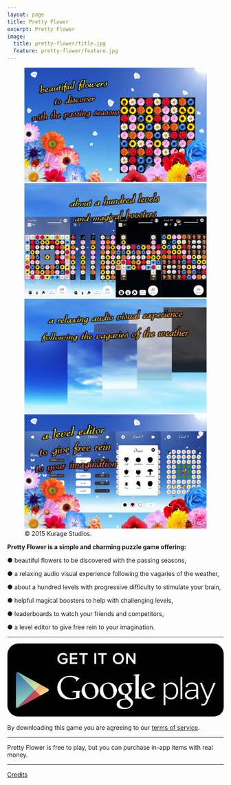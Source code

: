 ```yaml
---
layout: page
title: Pretty Flower
excerpt: Pretty Flower
image:
  title: pretty-flower/title.jpg
  feature: pretty-flower/feature.jpg
---
```


<figure class="half">
	<a href="/images/pretty-flower/en-flower.jpg">
		<img src="/images/pretty-flower/en-flower.jpg" alt="image" />
	</a>
	<a href="/images/pretty-flower/en-level.jpg">
		<img src="/images/pretty-flower/en-level.jpg" alt="image" />
	</a>
	<a href="/images/pretty-flower/en-weather.jpg">
		<img src="/images/pretty-flower/en-weather.jpg" alt="image" />
	</a>
	<a href="/images/pretty-flower/en-editor.jpg">
		<img src="/images/pretty-flower/en-editor.jpg" alt="image" />
	</a>
	<figcaption>© 2015 Kurage Studios.</figcaption>
</figure>

**Pretty Flower is a simple and charming puzzle game offering:**

● beautiful flowers to be discovered with the passing seasons,

● a relaxing audio visual experience following the vagaries of the weather,

● about a hundred levels with progressive difficulty to stimulate your brain,

● helpful magical boosters to help with challenging levels,

● leaderboards to watch your friends and competitors,

● a level editor to give free rein to your imagination.

---

<a href="https://play.google.com/store/apps/details?id=com.studiokurage.fleur">
	<img src="/images/googleplay.jpg" alt="Get it on Google Play" />
</a>

By downloading this game you are agreeing to our [terms of service](/games/terms).

---

Pretty Flower is free to play, but you can purchase in-app items with real money.

---

 [Credits](/games/pretty-flower/credits)
